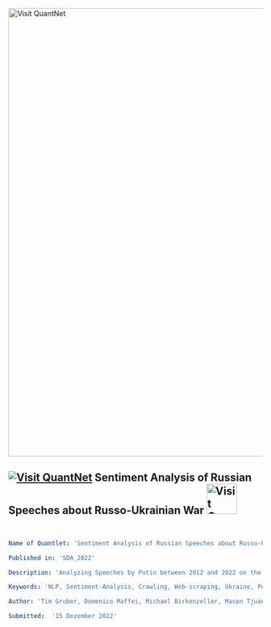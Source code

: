 [<img src="https://github.com/QuantLet/Styleguide-and-FAQ/blob/master/pictures/banner.png" width="888" alt="Visit QuantNet">](http://quantlet.de/)

## [<img src="https://github.com/QuantLet/Styleguide-and-FAQ/blob/master/pictures/qloqo.png" alt="Visit QuantNet">](http://quantlet.de/) **Sentiment Analysis of Russian Speeches about Russo-Ukrainian War** [<img src="https://github.com/QuantLet/Styleguide-and-FAQ/blob/master/pictures/QN2.png" width="60" alt="Visit QuantNet 2.0">](http://quantlet.de/)

```yaml


Name of Quantlet: 'Sentiment Analysis of Russian Speeches about Russo-Ukrainian War' 

Published in: 'SDA_2022'

Description: 'Analyzing Speeches by Putin between 2012 and 2022 on the topic of Ukraine to investigate if we can see a shift in Sentiment'

Keywords: 'NLP, Sentiment-Analysis, Crawling, Web-scraping, Ukraine, Putin, Russo-Ukrainian War, Wordcloud' 

Author: 'Tim Gruber, Domenico Maffei, Michael Birkenzeller, Mason Tjuanta'

Submitted:  '15 Dezember 2022'


```
